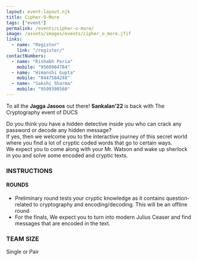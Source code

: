 ```yaml
---
layout: event-layout.njk
title: Cipher-O-More
tags: ["event"]
permalink: /events/cipher-o-more/
image: /assets/images/events/cipher_o_more.jfif
links:
  - name: "Register"
    link: "/register/"
contactNumbers:
  - name: "Rishabh Poria"
    mobile: "9560984784"
  - name: "Himanshi Gupta"
    mobile: "8447584248"
  - name: "Sakshi Sharma"
    mobile: "9599398560"
---
```


To all the <b>Jagga Jasoos</b> out there!
<b>Sankalan'22</b> is back with 
The Cryptography event of DUCS

Do you think you have a hidden detective inside you who can crack any password or decode
any hidden message?</br>
If yes, then we welcome you to the interactive journey of this secret world where you find a lot of
cryptic coded words that go to certain ways.</br>
We expect you to come along with your Mr. Watson and wake up sherlock in you and solve
some encoded and cryptic texts.</br>

### INSTRUCTIONS

#### ROUNDS
- Preliminary round tests your cryptic knowledge as it contains question-related to
cryptography and encoding/decoding. This will be an offline round
- For the finals, We expect you to turn into modern Julius Ceaser and find messages that
are encoded in the text.

### TEAM SIZE
Single or Pair
